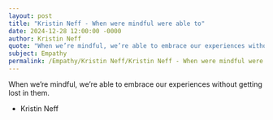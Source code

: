 ```yaml
---
layout: post
title: "Kristin Neff - When were mindful were able to"
date: 2024-12-28 12:00:00 -0000
author: Kristin Neff
quote: "When we’re mindful, we’re able to embrace our experiences without getting lost in them."
subject: Empathy
permalink: /Empathy/Kristin Neff/Kristin Neff - When were mindful were able to
---
```


When we’re mindful, we’re able to embrace our experiences without getting lost in them.

- Kristin Neff
